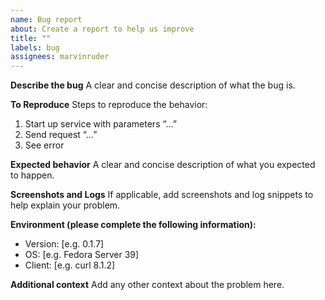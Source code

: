 ```yaml
---
name: Bug report
about: Create a report to help us improve
title: ""
labels: bug
assignees: marvinruder
---
```


**Describe the bug**
A clear and concise description of what the bug is.

**To Reproduce**
Steps to reproduce the behavior:

1. Start up service with parameters “…”
2. Send request “…”
3. See error

**Expected behavior**
A clear and concise description of what you expected to happen.

**Screenshots and Logs**
If applicable, add screenshots and log snippets to help explain your problem.

**Environment (please complete the following information):**

- Version: [e.g. 0.1.7]
- OS: [e.g. Fedora Server 39]
- Client: [e.g. curl 8.1.2]

**Additional context**
Add any other context about the problem here.
